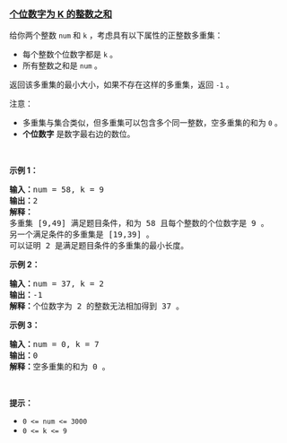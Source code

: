 ### [个位数字为 K 的整数之和](https://leetcode-cn.com/problems/sum-of-numbers-with-units-digit-k)

<p>给你两个整数 <code>num</code> 和 <code>k</code> ，考虑具有以下属性的正整数多重集：</p>

<ul>
	<li>每个整数个位数字都是 <code>k</code> 。</li>
	<li>所有整数之和是 <code>num</code> 。</li>
</ul>

<p>返回该多重集的最小大小，如果不存在这样的多重集，返回<em> </em><code>-1</code> 。</p>

<p>注意：</p>

<ul>
	<li>多重集与集合类似，但多重集可以包含多个同一整数，空多重集的和为 <code>0</code> 。</li>
	<li><strong>个位数字</strong> 是数字最右边的数位。</li>
</ul>

<p>&nbsp;</p>

<p><strong>示例 1：</strong></p>

<pre>
<strong>输入：</strong>num = 58, k = 9
<strong>输出：</strong>2
<strong>解释：</strong>
多重集 [9,49] 满足题目条件，和为 58 且每个整数的个位数字是 9 。
另一个满足条件的多重集是 [19,39] 。
可以证明 2 是满足题目条件的多重集的最小长度。
</pre>

<p><strong>示例 2：</strong></p>

<pre>
<strong>输入：</strong>num = 37, k = 2
<strong>输出：</strong>-1
<strong>解释：</strong>个位数字为 2 的整数无法相加得到 37 。</pre>

<p><strong>示例 3：</strong></p>

<pre>
<strong>输入：</strong>num = 0, k = 7
<strong>输出：</strong>0
<strong>解释：</strong>空多重集的和为 0 。
</pre>

<p>&nbsp;</p>

<p><strong>提示：</strong></p>

<ul>
	<li><code>0 &lt;= num &lt;= 3000</code></li>
	<li><code>0 &lt;= k &lt;= 9</code></li>
</ul>
